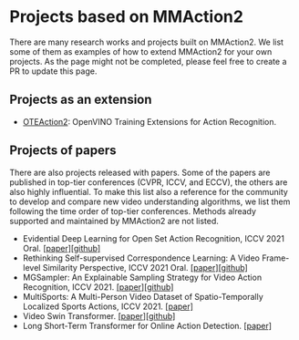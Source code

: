 # Projects based on MMAction2

There are many research works and projects built on MMAction2.
We list some of them as examples of how to extend MMAction2 for your own projects.
As the page might not be completed, please feel free to create a PR to update this page.

## Projects as an extension

- [OTEAction2](https://github.com/openvinotoolkit/mmaction2): OpenVINO Training Extensions for Action Recognition.

## Projects of papers

There are also projects released with papers.
Some of the papers are published in top-tier conferences (CVPR, ICCV, and ECCV), the others are also highly influential.
To make this list also a reference for the community to develop and compare new video understanding algorithms, we list them following the time order of top-tier conferences.
Methods already supported and maintained by MMAction2 are not listed.

- Evidential Deep Learning for Open Set Action Recognition, ICCV 2021 Oral. [\[paper\]](https://arxiv.org/abs/2107.10161)[\[github\]](https://github.com/Cogito2012/DEAR)
- Rethinking Self-supervised Correspondence Learning: A Video Frame-level Similarity Perspective, ICCV 2021 Oral. [\[paper\]](https://arxiv.org/abs/2103.17263)[\[github\]](https://github.com/xvjiarui/VFS)
- MGSampler: An Explainable Sampling Strategy for Video Action Recognition, ICCV 2021. [\[paper\]](https://arxiv.org/abs/2104.09952)[\[github\]](https://github.com/MCG-NJU/MGSampler)
- MultiSports: A Multi-Person Video Dataset of Spatio-Temporally Localized Sports Actions, ICCV 2021. [\[paper\]](https://arxiv.org/abs/2105.07404)
- Video Swin Transformer. [\[paper\]](https://arxiv.org/abs/2106.13230)[\[github\]](https://github.com/SwinTransformer/Video-Swin-Transformer)
- Long Short-Term Transformer for Online Action Detection. [\[paper\]](https://arxiv.org/abs/2107.03377)
